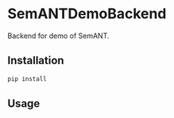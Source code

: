 # SemANTDemoBackend
Backend for demo of SemANT.

## Installation

```bash
pip install 
```

## Usage


